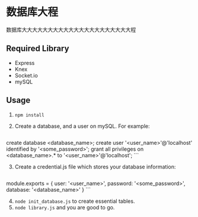 # 数据库大程

数据库大大大大大大大大大大大大大大大大大大大大大程

## Required Library

- Express
- Knex
- Socket.io
- mySQL

## Usage

1. `npm install`
2. Create a database, and a user on mySQL. For example:

    ```sql
create database <database_name>;
create user '<user_name>'@'localhost' identified by '<some_password>';
grant all privileges on <database_name>.* to '<user_name>'@'localhost';
    ```

3. Create a credential.js file which stores your database information:

    ```js
module.exports = {
    user: '<user_name>',
    password: '<some_password>',
    database: '<database_name>'
}
    ```

4. `node init_database.js` to create essential tables.
5. `node library.js` and you are good to go.
